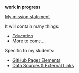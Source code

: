 **work in progress**    

[My mission statement](https://ncrowder.github.io/mission_statement.html)

It will contain many things:

- [Education](https://ncrowder.github.io/education.html)
- More to come....
  
Specific to my students:

- [GitHub Pages Elements](https://ncrowder.github.io/portfolio_elements.html)
- [Data Sources & External Links](https://ncrowder.github.io/sources_articles.html)



